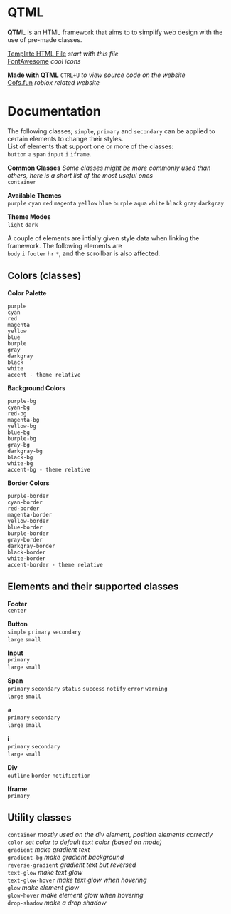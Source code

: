 # QTML
**QTML** is an HTML framework that aims to to simplify web design with the use of pre-made classes.

[Template HTML File](https://github.com/alvin677/QTML/blob/main/template.html) *start with this file*<br/>
[FontAwesome](https://fontawesome.com/) *cool icons*<br/>

**Made with QTML** `CTRL+U` *to view source code on the website*<br/>
[Cofs.fun](https://cofs.pkings.net) *roblox related website*
<br/>
# Documentation
The following classes; `simple`, `primary` and `secondary` can be applied to certain elements to change their styles.<br/>
List of elements that support one or more of the classes:<br/>`button` `a` `span` `input` `i` `iframe`.

**Common Classes**
*Some classes might be more commonly used than others, here is a short list of the most useful ones*<br/>
`container` 

**Available Themes**<br/>
`purple` `cyan` `red` `magenta` `yellow` `blue` `burple` `aqua` `white` `black` `gray` `darkgray`

**Theme Modes**<br/>
`light` `dark`

A couple of elements are intially given style data when linking the framework.
The following elements are<br/>
`body` `i` `footer` `hr` `*`, and the scrollbar is also affected.

## Colors (classes)
**Color Palette**<br/>
```
purple
cyan
red
magenta
yellow
blue
burple
gray
darkgray
black
white
accent - theme relative
```
**Background Colors**<br/>
```
purple-bg
cyan-bg
red-bg
magenta-bg
yellow-bg
blue-bg
burple-bg
gray-bg
darkgray-bg
black-bg
white-bg
accent-bg - theme relative
```
**Border Colors**<br/>
```
purple-border
cyan-border
red-border
magenta-border
yellow-border
blue-border
burple-border
gray-border
darkgray-border 
black-border
white-border
accent-border - theme relative
```

## Elements and their supported classes
**Footer**<br/>
`center`

**Button**<br/>
`simple` `primary` `secondary`<br/>
`large` `small`

**Input**<br/>
`primary`<br/>
`large` `small`

**Span**<br/>
`primary` `secondary` `status` `success` `notify` `error` `warning`<br/>
`large` `small`

**a**<br/>
`primary` `secondary`<br/>
`large` `small`

**i**<br/>
`primary` `secondary`<br/>
`large` `small`

**Div**<br/>
`outline` `border` `notification`

**Iframe**<br/>
`primary`

## Utility classes
`container` *mostly used on the div element, position elements correctly*<br/>
`color` *set color to default text color (based on mode)*<br/>
`gradient` *make gradient text*<br/>
`gradient-bg` *make gradient background*<br/>
`reverse-gradient` *gradient text but reversed*<br/>
`text-glow` *make text glow*<br/>
`text-glow-hover` *make text glow when hovering*<br/>
`glow` *make element glow*<br/>
`glow-hover` *make element glow when hovering*<br/>
`drop-shadow` *make a drop shadow*<br/>

